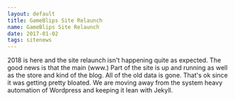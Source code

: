 ```yaml
---
layout: default
title: GameBlips Site Relaunch
name: GameBlips Site Relaunch
date: 2017-01-02
tags: sitenews 
---
```


2018 is here and the site relaunch isn't happening quite as expected. The good news is that the main (www.) Part of the site is up and running as well as the store and kind of the blog. All of the old data is gone. That's ok since it was getting pretty bloated. We are moving away from the system heavy automation of Wordpress and keeping it lean with Jekyll. 
